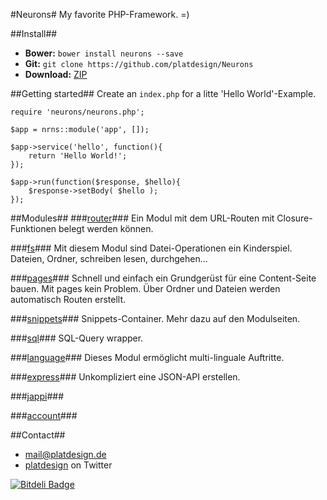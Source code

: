#Neurons#
My favorite PHP-Framework. =)

##Install##

- **Bower:** `bower install neurons --save`
- **Git:** `git clone https://github.com/platdesign/Neurons`
- **Download:** [ZIP](https://github.com/platdesign/Neurons/archive/master.zip)


##Getting started##
Create an `index.php` for a litte 'Hello World'-Example.
	
	require 'neurons/neurons.php';
	
	$app = nrns::module('app', []);
	
	$app->service('hello', function(){
		return 'Hello World!';
	});
	
	$app->run(function($response, $hello){
		$response->setBody( $hello );
	});




##Modules##
###[router](https://github.com/platdesign/neurons-router)###
Ein Modul mit dem URL-Routen mit Closure-Funktionen belegt werden können.

###[fs](https://github.com/platdesign/neurons-fs)###
Mit diesem Modul sind Datei-Operationen ein Kinderspiel. Dateien, Ordner, schreiben lesen, durchgehen...

###[pages](https://github.com/platdesign/neurons-pages)###
Schnell und einfach ein Grundgerüst für eine Content-Seite bauen. Mit pages kein Problem. Über Ordner und Dateien werden automatisch Routen erstellt.


###[snippets](https://github.com/platdesign/neurons-snippets)###
Snippets-Container. Mehr dazu auf den Modulseiten.


###[sql](https://github.com/platdesign/neurons-sql)###
SQL-Query wrapper.


###[language](https://github.com/platdesign/neurons-language)###
Dieses Modul ermöglicht multi-linguale Auftritte.

###[express](https://github.com/platdesign/neurons-express)###
Unkompliziert eine JSON-API erstellen.

###[jappi](https://github.com/platdesign/neurons-jappi)###

###[account](https://github.com/platdesign/neurons-account)###


##Contact##

- [mail@platdesign.de](mailto:mail@platdesign.de)
- [platdesign](https://twitter.com/platdesign) on Twitter

[![Bitdeli Badge](https://d2weczhvl823v0.cloudfront.net/platdesign/neurons/trend.png)](https://bitdeli.com/free "Bitdeli Badge")
